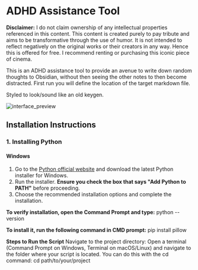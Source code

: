# ADHD Assistance Tool

**Disclaimer:**
I do not claim ownership of any intellectual properties referenced in this content. This content is created purely to pay tribute and aims to be transformative through the use of humor. It is not intended to reflect negatively on the original works or their creators in any way. Hence this is offered for free.
I recommend renting or purchasing this iconic piece of cinema.

This is an ADHD assistance tool to provide an avenue to write down random thoughts to Obsidian, without then seeing the other notes to then become distracted.
First run you will define the location of the target markdown file.

Styled to look/sound like an old keygen.

![interface_preview](https://github.com/user-attachments/assets/56af72bc-79f3-446d-ac33-21758c5e14cf)

## Installation Instructions

### 1. Installing Python

#### Windows
1. Go to the [Python official website](https://www.python.org/downloads/windows/) and download the latest Python installer for Windows.
2. Run the installer. **Ensure you check the box that says "Add Python to PATH"** before proceeding.
3. Choose the recommended installation options and complete the installation.

**To verify installation, open the Command Prompt and type:**
python --version

**To install it, run the following command in CMD prompt:**
pip install pillow

**Steps to Run the Script**
Navigate to the project directory: Open a terminal (Command Prompt on Windows, Terminal on macOS/Linux) and navigate to the folder where your script is located. You can do this with the cd command:
cd path/to/your/project
